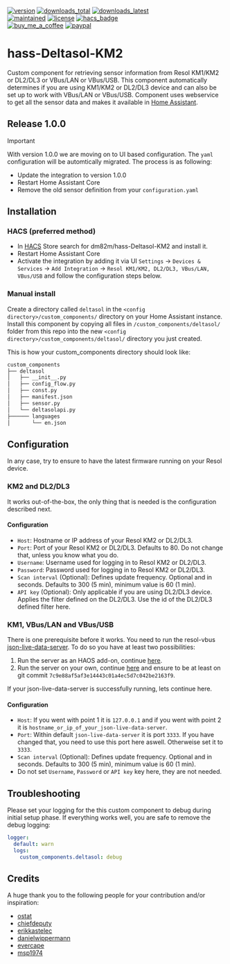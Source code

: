 [![version](https://img.shields.io/github/v/release/dm82m/hass-Deltasol-KM2?style=for-the-badge)](https://github.com/dm82m/hass-Deltasol-KM2)
[![downloads_total](https://img.shields.io/github/downloads/dm82m/hass-Deltasol-KM2/total?style=for-the-badge)](https://github.com/dm82m/hass-Deltasol-KM2/releases)
[![downloads_latest](https://img.shields.io/github/downloads/dm82m/hass-Deltasol-KM2/latest/total?style=for-the-badge)](https://github.com/dm82m/hass-Deltasol-KM2/releases)<br/>
[![maintained](https://img.shields.io/maintenance/yes/2025?style=for-the-badge)](https://github.com/dm82m/hass-Deltasol-KM2)
[![license](https://img.shields.io/github/license/dm82m/hass-Deltasol-KM2.svg?style=for-the-badge)](LICENSE)
[![hacs_badge](https://img.shields.io/badge/HACS-Default-orange.svg?style=for-the-badge)](https://github.com/custom-components/hacs)<br/>
[![buy_me_a_coffee](https://img.shields.io/badge/If%20you%20like%20it-Buy%20me%20a%20coffee-yellow.svg?style=for-the-badge)](https://www.buymeacoffee.com/dirkmaucher)
[![paypal](https://img.shields.io/badge/If%20you%20like%20it-PayPal%20Me-blue.svg?style=for-the-badge)](https://paypal.me/dirkmaucher)

# hass-Deltasol-KM2

Custom component for retrieving sensor information from Resol KM1/KM2 or DL2/DL3 or VBus/LAN or VBus/USB. This component automatically determines if you are using KM1/KM2 or DL2/DL3 device and can also be set up to work with VBus/LAN or VBus/USB.
Component uses webservice to get all the sensor data and makes it available in [Home Assistant](https://home-assistant.io/).

## Release 1.0.0

> [!IMPORTANT]
>
>With version 1.0.0 we are moving on to UI based configuration. The `yaml` configuration will be automtically migrated. The process is as following:
> - Update the integration to version 1.0.0
> - Restart Home Assistant Core
> - Remove the old sensor definition from your `configuration.yaml`

## Installation

### HACS (preferred method)

- In [HACS](https://github.com/hacs/default) Store search for dm82m/hass-Deltasol-KM2 and install it.
- Restart Home Assistant Core
- Activate the integration by adding it via UI `Settings` -> `Devices & Services` -> `Add Integration` -> `Resol KM1/KM2, DL2/DL3, VBus/LAN, VBus/USB` and follow the configuration steps below.

### Manual install

Create a directory called `deltasol` in the `<config directory>/custom_components/` directory on your Home Assistant instance. Install this component by copying all files in `/custom_components/deltasol/` folder from this repo into the new `<config directory>/custom_components/deltasol/` directory you just created.

This is how your custom_components directory should look like:

```bash
custom_components
├── deltasol
│   ├── __init__.py
│   ├── config_flow.py
│   ├── const.py
│   ├── manifest.json
│   ├── sensor.py
│   └── deltasolapi.py  
├────── languages
│       └── en.json
```

## Configuration

In any case, try to ensure to have the latest firmware running on your Resol device.

### KM2 and DL2/DL3

It works out-of-the-box, the only thing that is needed is the configuration described next.

#### Configuration

- `Host`: Hostname or IP address of your Resol KM2 or DL2/DL3.
- `Port`: Port of your Resol KM2 or DL2/DL3. Defaults to 80. Do not change that, unless you know what you do.
- `Username`: Username used for logging in to Resol KM2 or DL2/DL3.
- `Password`: Password used for logging in to Resol KM2 or DL2/DL3.
- `Scan interval` (Optional): Defines update frequency. Optional and in seconds. Defaults to 300 (5 min), minimum value is 60 (1 min).
- `API key` (Optional):  Only applicable if you are using DL2/DL3 device. Applies the filter defined on the DL2/DL3. Use the id of the DL2/DL3 defined filter here.

### KM1, VBus/LAN and VBus/USB

There is one prerequisite before it works. You need to run the resol-vbus [json-live-data-server](https://github.com/danielwippermann/resol-vbus/tree/master/examples/json-live-data-server). To do so you have at least two possibilities:
1. Run the server as an HAOS add-on, continue [here](https://github.com/dm82m/hassio-addons/tree/main/resol-vbus).
2. Run the server on your own, continue [here](https://github.com/danielwippermann/resol-vbus/tree/master/examples/json-live-data-server) and ensure to be at least on git commit `7c9e88af5af3e14443c01a4ec5d7c042be2163f9`.

If your json-live-data-server is successfully running, lets continue here.

#### Configuration

- `Host`: If you went with point 1 it is `127.0.0.1` and if you went with point 2 it is `hostname_or_ip_of_your_json-live-data-server`.
- `Port`: Within default `json-live-data-server` it is port `3333`. If you have changed that, you need to use this port here aswell. Otherweise set it to `3333`.
- `Scan interval` (Optional): Defines update frequency. Optional and in seconds. Defaults to 300 (5 min), minimum value is 60 (1 min).
- Do not set `Username`, `Password` or `API key` key here, they are not needed.

## Troubleshooting
Please set your logging for the this custom component to debug during initial setup phase. If everything works well, you are safe to remove the debug logging:
```yaml
logger:
  default: warn
  logs:
    custom_components.deltasol: debug
```

## Credits

A huge thank you to the following people for your contribution and/or inspiration:

- [ostat](https://github.com/ostat)
- [chiefdeputy](https://github.com/chiefdeputy)
- [erikkastelec](https://github.com/erikkastelec)
- [danielwippermann](https://github.com/danielwippermann)
- [evercape](https://github.com/evercape)
- [msp1974](https://github.com/msp1974)
